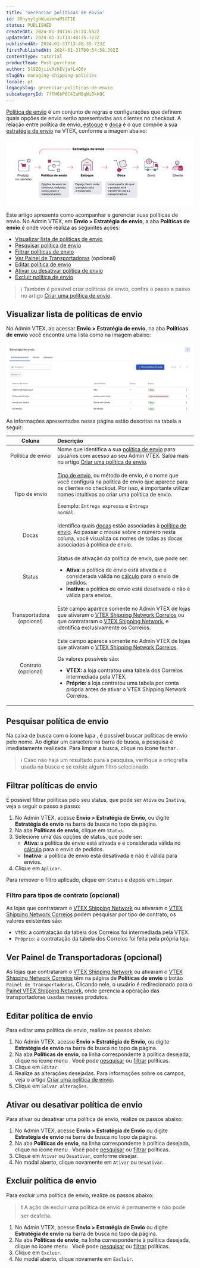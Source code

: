 ```yaml
---
title: 'Gerenciar políticas de envio'
id: 30nynylgbWieimhaMtGTIE
status: PUBLISHED
createdAt: 2024-01-30T16:15:33.582Z
updatedAt: 2024-01-31T13:48:35.723Z
publishedAt: 2024-01-31T13:48:35.723Z
firstPublishedAt: 2024-01-31T00:54:58.302Z
contentType: tutorial
productTeam: Post-purchase
author: 5l9ZQjiivHzkEVjafL4O6v
slugEN: managing-shipping-policies
locale: pt
legacySlug: gerenciar-politicas-de-envio
subcategoryId: 7fTH6bP0C4IaM8qWi0kkQC
---
```


[Política de envio](https://help.vtex.com/pt/tutorial/politica-de-envio--tutorials_140) é um conjunto de regras e configurações que definem quais opções de envio serão apresentadas aos clientes no checkout. A relação entre política de envio, [estoque](https://help.vtex.com/pt/tutorial/estoque--6oIxvsVDTtGpO7y6zwhGpb) e [doca](https://help.vtex.com/pt/tutorial/doca--5DY8xHEjOLYDVL41Urd5qj) é o que compõe a sua [estratégia de envio](https://help.vtex.com/pt/tutorial/estrategia-de-envio--58vLBDbjYVQzJ6rRc5QNz3) na VTEX, conforme a imagem abaixo:

![shipping_strategy_PT](https://raw.githubusercontent.com/vtexdocs/help-center-content/refs/heads/main/docs/pt/tutorials/Shipping/Shipping%20Strategy/gerenciar-politicas-de-envio_1.png)

Este artigo apresenta como acompanhar e gerenciar suas políticas de envio. No Admin VTEX, em **Envio > Estratégia de envio**, a aba **Políticas de envio** é onde você realiza as seguintes ações:

* [Visualizar lista de políticas de envio](#visualizar-lista-de-politicas-de-envio)
* [Pesquisar política de envio](#pesquisar-politica-de-envio)
* [Filtrar políticas de envio](#filtrar-politicas-de-envio)
* [Ver Painel de Transportadoras](#ver-painel-de-transportadoras-opcional) (opcional)
* [Editar política de envio](#editar-politica-de-envio)
* [Ativar ou desativar política de envio](#ativar-ou-desativar-politica-de-envio)
* [Excluir política de envio](#excluir-politica-de-envio)

>ℹ️ Também é possível criar políticas de envio, confira o passo a passo no artigo [Criar uma política de envio](https://help.vtex.com/pt/tutorial/criar-uma-politica-de-envio--66rJO4LKBdyMJOH6Z3dsaT).

## Visualizar lista de políticas de envio

No Admin VTEX, ao acessar **Envio > Estratégia de envio**, na aba **Políticas de envio** você encontra uma lista como na imagem abaixo:

![shipping_policy_PT](https://raw.githubusercontent.com/vtexdocs/help-center-content/refs/heads/main/docs/pt/tutorials/Shipping/Shipping%20Strategy/gerenciar-politicas-de-envio_2.png)

As informações apresentadas nessa página estão descritas na tabela a seguir: 

| **Coluna** | **Descrição** |
| :---: | :--- |
| Política de envio | Nome que identifica a sua [política de envio](https://help.vtex.com/pt/tutorial/politica-de-envio--tutorials_140) para usuários com acesso ao seu Admin VTEX. Saiba mais no artigo [Criar uma política de envio](https://help.vtex.com/pt/tutorial/criar-uma-politica-de-envio--66rJO4LKBdyMJOH6Z3dsaT). |
| Tipo de envio | <p><a href="https://help.vtex.com/pt/tutorial/como-funciona-o-tipo-de-envio--tutorials_126">Tipo de envio</a>, ou método de envio, é o nome que você configura na política de envio que aparece para os clientes no checkout. Por isso, é importante utilizar nomes intuitivos ao criar uma política de envio.</p><p>Exemplo: <code>Entrega expressa</code> e <code>Entrega normal</code>.</p> |
| Docas | Identifica quais [docas](https://help.vtex.com/pt/tutorial/doca--5DY8xHEjOLYDVL41Urd5qj) estão associadas à [política de envio](https://help.vtex.com/pt/tutorial/politica-de-envio--tutorials_140). Ao passar o mouse sobre o número nesta coluna, você visualiza os nomes de todas as docas associadas à política de envio. |
| Status | <p>Status de ativação da política de envio, que pode ser:</p><p><ul><li><b>Ativa:</b> a política de envio está ativada e é considerada válida no <a href="https://help.vtex.com/pt/tutorial/como-funciona-o-calculo-de-envio--tutorials_116">cálculo</a> para o envio de pedidos.</li><li><b>Inativa:</b> a política de envio está desativada e não é válida para envios.</li></ul></p> |
| Transportadora (opcional) | Este campo aparece somente no Admin VTEX de lojas que ativaram o [VTEX Shipping Network Correios](https://help.vtex.com/pt/tutorial/vtex-shipping-network-correios-ativacao--57opHihFbRAwrjQjCTymTa) ou que contrataram o [VTEX Shipping Network](https://help.vtex.com/pt/tutorial/pronto-para-envio--5YOZV7Aotv3pap0fGNESDs), e identifica exclusivamente os Correios. |
| Contrato (opcional) | <p>Este campo aparece somente no Admin VTEX de lojas que ativaram o <a href="https://help.vtex.com/pt/tutorial/vtex-shipping-network-correios-ativacao--57opHihFbRAwrjQjCTymTa">VTEX Shipping Network Correios</a>.</p><p>Os valores possíveis são:<ul><li><b>VTEX:</b> a loja contratou uma tabela dos Correios intermediada pela VTEX.</li><li><b>Próprio:</b> a loja contratou uma tabela por conta própria antes de ativar o VTEX Shipping Network Correios.</li></ul></p> |

## Pesquisar política de envio

Na caixa de busca com o ícone lupa <i class="fas fa-search"></i>, é possível buscar políticas de envio pelo nome. Ao digitar um caractere na barra de busca, a pesquisa é imediatamente realizada. Para limpar a busca, clique no ícone fechar <i class="far fa-times-circle"></i>.

>ℹ️ Caso não haja um resultado para a pesquisa, verifique a ortografia usada na busca e se existe algum filtro selecionado.

## Filtrar políticas de envio

É possível filtrar políticas pelo seu status, que pode ser `Ativa` ou `Inativa`, veja a seguir o passo a passo:

1. No Admin VTEX, acesse **Envio > Estratégia de Envio**, ou digite **Estratégia de envio** na barra de busca no topo da página.
2. Na aba **Políticas de envio**, clique em `Status`.
3. Selecione uma das opções de status, que pode ser:
    * **Ativa:** a política de envio está ativada e é considerada válida no [cálculo](https://help.vtex.com/pt/tutorial/como-funciona-o-calculo-de-envio--tutorials_116) para o envio de pedidos.
    * **Inativa:** a política de envio está desativada e não é válida para envios.
4. Clique em `Aplicar`.

Para remover o filtro aplicado, clique em `Status` e depois em `Limpar`.

### Filtro para tipos de contrato (opcional)

As lojas que contrataram o [VTEX Shipping Network](https://help.vtex.com/pt/tutorial/pronto-para-envio--5YOZV7Aotv3pap0fGNESDs) ou ativaram o [VTEX Shipping Network Correios](https://help.vtex.com/pt/tutorial/vtex-shipping-network-correios-ativacao--57opHihFbRAwrjQjCTymTa) podem pesquisar por tipo de contrato, os valores existentes são:

* `VTEX`: a contratação da tabela dos Correios foi intermediada pela VTEX.
* `Próprio`: a contratação da tabela dos Correios foi feita pela própria loja.

## Ver Painel de Transportadoras (opcional)

As lojas que contrataram o [VTEX Shipping Network](https://help.vtex.com/pt/tutorial/pronto-para-envio--5YOZV7Aotv3pap0fGNESDs) ou ativaram o [VTEX Shipping Network Correios](https://help.vtex.com/pt/tutorial/vtex-shipping-network-correios-ativacao--57opHihFbRAwrjQjCTymTa) têm na página de **Políticas de envio** o botão `Painel de Transportadoras`. Clicando nele, o usuário é redirecionado para o [Painel VTEX Shipping Network](https://help.vtex.com/pt/tutorial/painel-vtex-shipping-network--51e8tx1IehiN4ZtURRWU92), onde gerencia a operação das transportadoras usadas nesses produtos.

## Editar política de envio

Para editar uma política de envio, realize os passos abaixo:

1. No Admin VTEX, acesse **Envio > Estratégia de Envio**, ou digite **Estratégia de envio** na barra de busca no topo da página.
2. Na aba **Políticas de envio**, na linha correspondente à política desejada, clique no ícone menu <i class="fas fa-ellipsis-v"></i>. Você pode [pesquisar](#pesquisar-politica-de-envio) ou [filtrar](#filtrar-politicas-de-envio) políticas.
3. Clique em `Editar`.
4. Realize as alterações desejadas. Para informações sobre os campos, veja o artigo [Criar uma política de envio](https://help.vtex.com/pt/tutorial/criar-uma-politica-de-envio--66rJO4LKBdyMJOH6Z3dsaT).
5. Clique em `Salvar alterações`.

## Ativar ou desativar política de envio

Para ativar ou desativar uma política de envio, realize os passos abaixo:

1. No Admin VTEX, acesse **Envio > Estratégia de Envio** ou digite **Estratégia de envio** na barra de busca no topo da página.
2. Na aba **Políticas de envio**, na linha correspondente à política desejada, clique no ícone menu <i class="fas fa-ellipsis-v"></i>. Você pode [pesquisar](#pesquisar-politica-de-envio) ou [filtrar](#filtrar-politicas-de-envio) políticas.
3. Clique em `Ativar` ou `Desativar`, conforme desejar.
4. No modal aberto, clique novamente em `Ativar` ou `Desativar`.

## Excluir política de envio

Para excluir uma política de envio, realize os passos abaixo:

>❗ A ação de excluir uma política de envio é permanente e não pode ser desfeita.

1. No Admin VTEX, acesse **Envio > Estratégia de Envio** ou digite **Estratégia de envio** na barra de busca no topo da página.
2. Na aba **Políticas de envio**, na linha correspondente à política desejada, clique no ícone menu <i class="fas fa-ellipsis-v"></i>. Você pode [pesquisar](#pesquisar-politica-de-envio) ou [filtrar](#filtrar-politicas-de-envio) políticas.
3. Clique em `Excluir`.
4. No modal aberto, clique novamente em `Excluir`.

